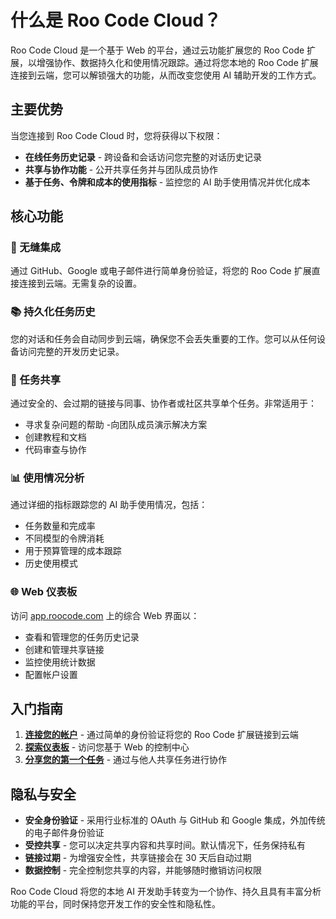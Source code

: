 # 什么是 Roo Code Cloud？

Roo Code Cloud 是一个基于 Web 的平台，通过云功能扩展您的 Roo Code 扩展，以增强协作、数据持久化和使用情况跟踪。通过将您本地的 Roo Code 扩展连接到云端，您可以解锁强大的功能，从而改变您使用 AI 辅助开发的工作方式。

## 主要优势

当您连接到 Roo Code Cloud 时，您将获得以下权限：

- **在线任务历史记录** - 跨设备和会话访问您完整的对话历史记录
- **共享与协作功能** - 公开共享任务并与团队成员协作
- **基于任务、令牌和成本的使用指标** - 监控您的 AI 助手使用情况并优化成本

## 核心功能

### 🔗 无缝集成
通过 GitHub、Google 或电子邮件进行简单身份验证，将您的 Roo Code 扩展直接连接到云端。无需复杂的设置。

### 📚 持久化任务历史
您的对话和任务会自动同步到云端，确保您不会丢失重要的工作。您可以从任何设备访问完整的开发历史记录。

### 🚀 任务共享
通过安全的、会过期的链接与同事、协作者或社区共享单个任务。非常适用于：
- 寻求复杂问题的帮助
-向团队成员演示解决方案
- 创建教程和文档
- 代码审查与协作

### 📊 使用情况分析
通过详细的指标跟踪您的 AI 助手使用情况，包括：
- 任务数量和完成率
- 不同模型的令牌消耗
- 用于预算管理的成本跟踪
- 历史使用模式

### 🌐 Web 仪表板
访问 [app.roocode.com](https://app.roocode.com/) 上的综合 Web 界面以：
- 查看和管理您的任务历史记录
- 创建和管理共享链接
- 监控使用统计数据
- 配置帐户设置

## 入门指南

1.  **[连接您的帐户](/roo-code-cloud/login)** - 通过简单的身份验证将您的 Roo Code 扩展链接到云端
2.  **[探索仪表板](/roo-code-cloud/dashboard)** - 访问您基于 Web 的控制中心
3.  **[分享您的第一个任务](/roo-code-cloud/task-sharing)** - 通过与他人共享任务进行协作

## 隐私与安全

- **安全身份验证** - 采用行业标准的 OAuth 与 GitHub 和 Google 集成，外加传统的电子邮件身份验证
- **受控共享** - 您可以决定共享内容和共享时间。默认情况下，任务保持私有
- **链接过期** - 为增强安全性，共享链接会在 30 天后自动过期
- **数据控制** - 完全控制您共享的内容，并能够随时撤销访问权限

Roo Code Cloud 将您的本地 AI 开发助手转变为一个协作、持久且具有丰富分析功能的平台，同时保持您开发工作的安全性和隐私性。